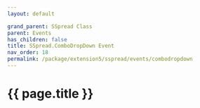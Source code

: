 ```yaml
---
layout: default

grand_parent: SSpread Class
parent: Events
has_children: false
title: SSpread.ComboDropDown Event
nav_order: 18
permalink: /package/extension5/sspread/events/combodropdown
---
```

# {{ page.title }}
